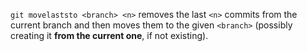 ```git movelaststo <branch> <n>``` removes the last ```<n>``` commits from the current branch and then moves them to the given ```<branch>``` (possibly creating it <b>from the current one</b>, if not existing).

